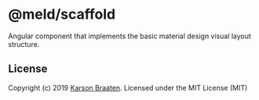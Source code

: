 # @meld/scaffold

Angular component that implements the basic material design visual layout structure.

## License

Copyright (c) 2019 [Karson Braaten](https://github.com/karsonbraaten). Licensed under the MIT License (MIT)
